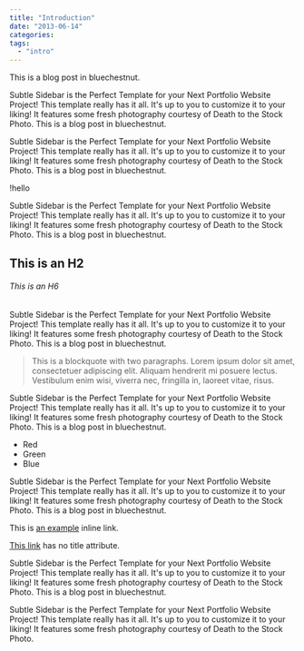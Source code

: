 ```yaml
---
title: "Introduction"
date: "2013-06-14"
categories:
tags:
  - "intro"
---
```


This is a blog post in bluechestnut.

Subtle Sidebar is the Perfect Template for your Next Portfolio Website Project!
This template really has it all. It's up to you to customize it to your liking! It features some fresh photography courtesy of Death to the Stock Photo.
This is a blog post in bluechestnut.

Subtle Sidebar is the Perfect Template for your Next Portfolio Website Project!
This template really has it all. It's up to you to customize it to your liking! It features some fresh photography courtesy of Death to the Stock Photo.
This is a blog post in bluechestnut.

!hello

Subtle Sidebar is the Perfect Template for your Next Portfolio Website Project!
This template really has it all. It's up to you to customize it to your liking! It features some fresh photography courtesy of Death to the Stock Photo.
This is a blog post in bluechestnut.


## This is an H2

###### This is an H6


Subtle Sidebar is the Perfect Template for your Next Portfolio Website Project!
This template really has it all. It's up to you to customize it to your liking! It features some fresh photography courtesy of Death to the Stock Photo.
This is a blog post in bluechestnut.


> This is a blockquote with two paragraphs. Lorem ipsum dolor sit amet,
> consectetuer adipiscing elit. Aliquam hendrerit mi posuere lectus.
> Vestibulum enim wisi, viverra nec, fringilla in, laoreet vitae, risus.



Subtle Sidebar is the Perfect Template for your Next Portfolio Website Project!
This template really has it all. It's up to you to customize it to your liking! It features some fresh photography courtesy of Death to the Stock Photo.
This is a blog post in bluechestnut.

*   Red
*   Green
*   Blue

Subtle Sidebar is the Perfect Template for your Next Portfolio Website Project!
This template really has it all. It's up to you to customize it to your liking! It features some fresh photography courtesy of Death to the Stock Photo.
This is a blog post in bluechestnut.


This is [an example](http://example.com/ "Title") inline link.

[This link](http://example.net/) has no title attribute.

Subtle Sidebar is the Perfect Template for your Next Portfolio Website Project!
This template really has it all. It's up to you to customize it to your liking! It features some fresh photography courtesy of Death to the Stock Photo.
This is a blog post in bluechestnut.

Subtle Sidebar is the Perfect Template for your Next Portfolio Website Project!
This template really has it all. It's up to you to customize it to your liking! It features some fresh photography courtesy of Death to the Stock Photo.
